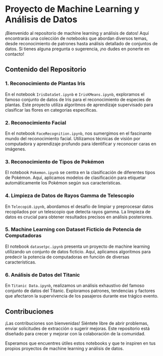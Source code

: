 # Proyecto de Machine Learning y Análisis de Datos

¡Bienvenido al repositorio de machine learning y análisis de datos! Aquí encontrarás una colección de notebooks que abordan diversos temas, desde reconocimiento de patrones hasta análisis detallado de conjuntos de datos. Si tienes alguna pregunta o sugerencia, ¡no dudes en ponerte en contacto!

## Contenido del Repositorio

### 1. Reconocimiento de Plantas Iris
En el notebook `IrisDataSet.ipynb` e `IrisKMeans.ipynb`, exploramos el famoso conjunto de datos de Iris para el reconocimiento de especies de plantas. Este proyecto utiliza algoritmos de aprendizaje supervisado para clasificar las flores en categorías específicas.

### 2. Reconocimiento Facial
En el notebook `FaceRecognition.ipynb`, nos sumergimos en el fascinante mundo del reconocimiento facial. Utilizamos técnicas de visión por computadora y aprendizaje profundo para identificar y reconocer caras en imágenes.

### 3. Reconocimiento de Tipos de Pokémon
El notebook `Pokemon.ipynb` se centra en la clasificación de diferentes tipos de Pokémon. Aquí, aplicamos modelos de clasificación para etiquetar automáticamente los Pokémon según sus características.

### 4. Limpieza de Datos de Rayos Gamma de Telescopio
En `Telecopi0.ipynb`, abordamos el desafío de limpiar y preprocesar datos recopilados por un telescopio que detecta rayos gamma. La limpieza de datos es crucial para obtener resultados precisos en análisis posteriores.

### 5. Machine Learning con Dataset Ficticio de Potencia de Computadoras
El notebook `datasetpc.ipynb` presenta un proyecto de machine learning utilizando un conjunto de datos ficticio. Aquí, aplicamos algoritmos para predecir la potencia de computadoras en función de diversas características.

### 6. Análisis de Datos del Titanic
En `Titanic Data.ipynb`, realizamos un análisis exhaustivo del famoso conjunto de datos del Titanic. Exploramos patrones, tendencias y factores que afectaron la supervivencia de los pasajeros durante ese trágico evento.

## Contribuciones
¡Las contribuciones son bienvenidas! Siéntete libre de abrir problemas, enviar solicitudes de extracción o sugerir mejoras. Este repositorio está diseñado para crecer y mejorar con la colaboración de la comunidad.

Esperamos que encuentres útiles estos notebooks y que te inspiren en tus propios proyectos de machine learning y análisis de datos.
